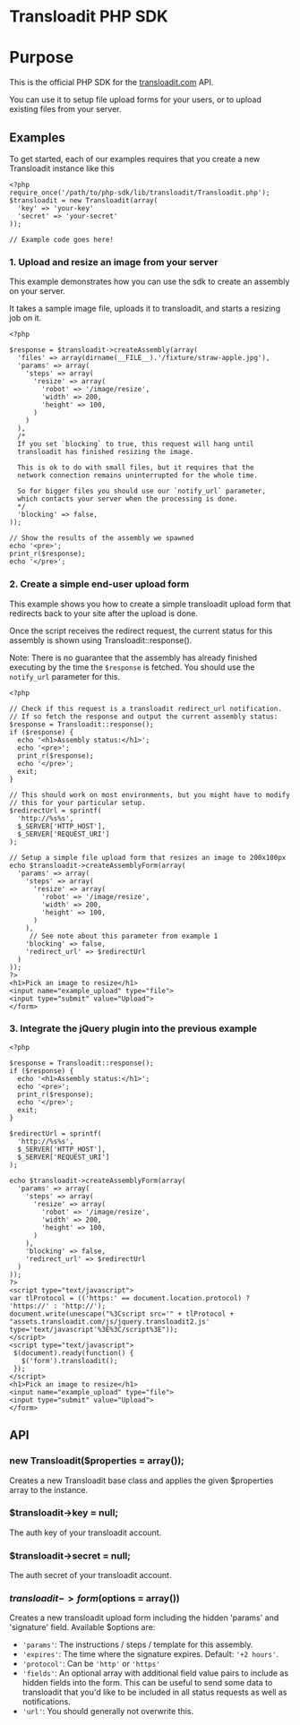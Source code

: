 # Transloadit PHP SDK

# Purpose

This is the official PHP SDK for the
[transloadit.com](http://transloadit.com/) API.

You can use it to setup file upload forms for your users, or to upload
existing files from your server.

## Examples

To get started, each of our examples requires that you create a new
Transloadit instance like this

    <?php
    require_once('/path/to/php-sdk/lib/transloadit/Transloadit.php');
    $transloadit = new Transloadit(array(
      'key' => 'your-key'
      'secret' => 'your-secret'
    ));

    // Example code goes here!

<!-- This section is generated by: make docs -->

### 1. Upload and resize an image from your server

This example demonstrates how you can use the sdk to create an assembly
on your server.

It takes a sample image file, uploads it to transloadit, and starts a
resizing job on it.

    <?php

    $response = $transloadit->createAssembly(array(
      'files' => array(dirname(__FILE__).'/fixture/straw-apple.jpg'),
      'params' => array(
        'steps' => array(
          'resize' => array(
            'robot' => '/image/resize',
            'width' => 200,
            'height' => 100,
          )
        )
      ),
      /*
      If you set `blocking` to true, this request will hang until
      transloadit has finished resizing the image.

      This is ok to do with small files, but it requires that the
      network connection remains uninterrupted for the whole time.

      So for bigger files you should use our `notify_url` parameter,
      which contacts your server when the processing is done.
      */
      'blocking' => false,
    ));

    // Show the results of the assembly we spawned
    echo '<pre>';
    print_r($response);
    echo '</pre>';


### 2. Create a simple end-user upload form

This example shows you how to create a simple transloadit upload form
that redirects back to your site after the upload is done.

Once the script receives the redirect request, the current status for
this assembly is shown using Transloadit::response().

Note: There is no guarantee that the assembly has already finished
executing by the time the `$response` is fetched. You should use
the `notify_url` parameter for this.

    <?php

    // Check if this request is a transloadit redirect_url notification.
    // If so fetch the response and output the current assembly status:
    $response = Transloadit::response();
    if ($response) {
      echo '<h1>Assembly status:</h1>';
      echo '<pre>';
      print_r($response);
      echo '</pre>';
      exit;
    }

    // This should work on most environments, but you might have to modify
    // this for your particular setup.
    $redirectUrl = sprintf(
      'http://%s%s',
      $_SERVER['HTTP_HOST'],
      $_SERVER['REQUEST_URI']
    );

    // Setup a simple file upload form that resizes an image to 200x100px
    echo $transloadit->createAssemblyForm(array(
      'params' => array(
        'steps' => array(
          'resize' => array(
            'robot' => '/image/resize',
            'width' => 200,
            'height' => 100,
          )
        ),
         // See note about this parameter from example 1
        'blocking' => false,
        'redirect_url' => $redirectUrl
      )
    ));
    ?>
    <h1>Pick an image to resize</h1>
    <input name="example_upload" type="file">
    <input type="submit" value="Upload">
    </form>


### 3. Integrate the jQuery plugin into the previous example


    <?php

    $response = Transloadit::response();
    if ($response) {
      echo '<h1>Assembly status:</h1>';
      echo '<pre>';
      print_r($response);
      echo '</pre>';
      exit;
    }

    $redirectUrl = sprintf(
      'http://%s%s',
      $_SERVER['HTTP_HOST'],
      $_SERVER['REQUEST_URI']
    );

    echo $transloadit->createAssemblyForm(array(
      'params' => array(
        'steps' => array(
          'resize' => array(
            'robot' => '/image/resize',
            'width' => 200,
            'height' => 100,
          )
        ),
        'blocking' => false,
        'redirect_url' => $redirectUrl
      )
    ));
    ?>
    <script type="text/javascript">
    var tlProtocol = (('https:' == document.location.protocol) ? 'https://' : 'http://');
    document.write(unescape("%3Cscript src='" + tlProtocol + "assets.transloadit.com/js/jquery.transloadit2.js' type='text/javascript'%3E%3C/script%3E"));
    </script>
    <script type="text/javascript">
     $(document).ready(function() {
       $('form').transloadit();
     });
    </script>
    <h1>Pick an image to resize</h1>
    <input name="example_upload" type="file">
    <input type="submit" value="Upload">
    </form>

<!-- End of generated doc section -->

## API

### new Transloadit($properties = array());

Creates a new Transloadit base class and applies the given $properties array
to the instance.

### $transloadit->key = null;

The auth key of your transloadit account.

### $transloadit->secret = null;

The auth secret of your transloadit account.

### $transloadit->form($options = array())

Creates a new transloadit upload form including the hidden 'params' and
'signature' field. Available $options are:

* `'params'`:
  The instructions / steps / template for this assembly.
* `'expires'`:
  The time where the signature expires. Default: `'+2 hours'`.
* `'protocol'`:
  Can be `'http'` or `'https'`
* `'fields'`:
  An optional array with additional field value pairs to include as
  hidden fields into the form. This can be useful to send some
  data to transloadit that you'd like to be included in all status
  requests as well as notifications.
* `'url'`:
  You should generally not overwrite this.
